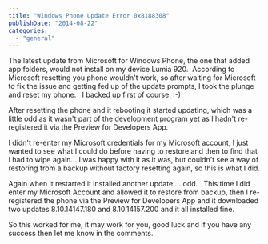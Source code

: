 ```yaml
---
title: "Windows Phone Update Error 0x8188308"
publishDate: "2014-08-22"
categories: 
  - "general"
---
```


The latest update from Microsoft for Windows Phone, the one that added app folders, would not install on my device Lumia 920.  According to Microsoft resetting you phone wouldn't work, so after waiting for Microsoft to fix the issue and getting fed up of the update prompts, I took the plunge and reset my phone.   I backed up first of course. :-)

After resetting the phone and it rebooting it started updating, which was a little odd as it wasn't part of the development program yet as I hadn't re-registered it via the Preview for Developers App.

I didn't re-enter my Microsoft credentials for my Microsoft account, I just wanted to see what I could do before having to restore and then to find that I had to wipe again... I was happy with it as it was, but couldn't see a way of restoring from a backup without factory resetting again, so this is what I did.

Again when it restarted it installed another update.... odd.   This time I did enter my Microsoft Account and allowed it to restore from backup, then I re-registered the phone via the Preview for Developers App and it downloaded two updates 8.10.14147.180 and 8.10.14157.200 and it all installed fine.

So this worked for me, it may work for you, good luck and if you have any success then let me know in the comments.
